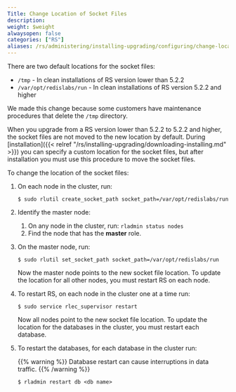 ```yaml
---
Title: Change Location of Socket Files
description: 
weight: $weight
alwaysopen: false
categories: ["RS"]
aliases: /rs/administering/installing-upgrading/configuring/change-location-socket-files/
---
```

There are two default locations for the socket files:

- `/tmp` - In clean installations of RS version lower than 5.2.2
- `/var/opt/redislabs/run` - In clean installations of RS version 5.2.2 and higher

We made this change because some customers have maintenance procedures that delete the
`/tmp` directory.

When you upgrade from a RS version lower than 5.2.2 to 5.2.2 and higher, the socket files
are not moved to the new location by default. During [installation]({{< relref 
"/rs/installing-upgrading/downloading-installing.md" >}}) you can specify a custom location
for the socket files, but after installation you must use this procedure to move the socket files.

To change the location of the socket files:

1. On each node in the cluster, run:

    ```src
    $ sudo rlutil create_socket_path socket_path=/var/opt/redislabs/run
    ```

1. Identify the master node:
    1. On any node in the cluster, run: `rladmin status nodes`
    1. Find the node that has the **master** role.
1. On the master node, run:

    ```src
    $ sudo rlutil set_socket_path socket_path=/var/opt/redislabs/run
    ```

    Now the master node points to the new socket file location.
    To update the location for all other nodes, you must restart RS on each node.

1. To restart RS, on each node in the cluster one at a time run:

    ```src
    $ sudo service rlec_supervisor restart
    ```

    Now all nodes point to the new socket file location.
    To update the location for the databases in the cluster, you must restart each database.

1. To restart the databases, for each database in the cluster run:
    
    {{% warning %}}
    Database restart can cause interruptions in data traffic.
    {{% /warning %}}
    
    ```src
    $ rladmin restart db <db name>
    ```
